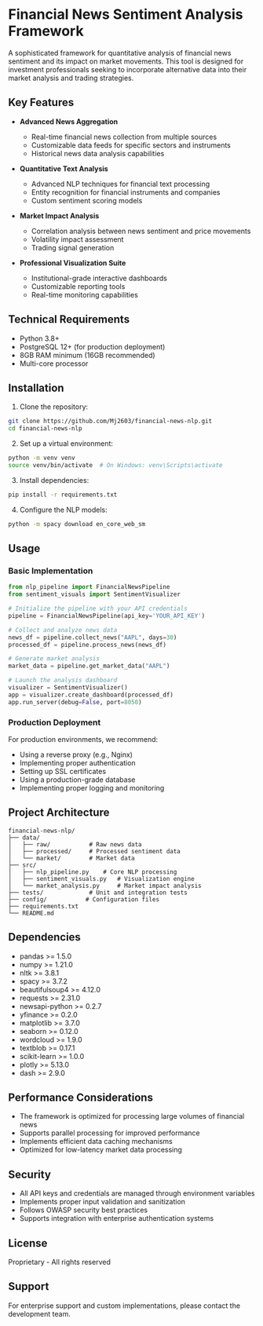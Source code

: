 # Financial News Sentiment Analysis Framework

A sophisticated framework for quantitative analysis of financial news sentiment and its impact on market movements. This tool is designed for investment professionals seeking to incorporate alternative data into their market analysis and trading strategies.

## Key Features

- **Advanced News Aggregation**
  - Real-time financial news collection from multiple sources
  - Customizable data feeds for specific sectors and instruments
  - Historical news data analysis capabilities

- **Quantitative Text Analysis**
  - Advanced NLP techniques for financial text processing
  - Entity recognition for financial instruments and companies
  - Custom sentiment scoring models

- **Market Impact Analysis**
  - Correlation analysis between news sentiment and price movements
  - Volatility impact assessment
  - Trading signal generation

- **Professional Visualization Suite**
  - Institutional-grade interactive dashboards
  - Customizable reporting tools
  - Real-time monitoring capabilities

## Technical Requirements

- Python 3.8+
- PostgreSQL 12+ (for production deployment)
- 8GB RAM minimum (16GB recommended)
- Multi-core processor

## Installation

1. Clone the repository:
```bash
git clone https://github.com/Mj2603/financial-news-nlp.git
cd financial-news-nlp
```

2. Set up a virtual environment:
```bash
python -m venv venv
source venv/bin/activate  # On Windows: venv\Scripts\activate
```

3. Install dependencies:
```bash
pip install -r requirements.txt
```

4. Configure the NLP models:
```bash
python -m spacy download en_core_web_sm
```

## Usage

### Basic Implementation

```python
from nlp_pipeline import FinancialNewsPipeline
from sentiment_visuals import SentimentVisualizer

# Initialize the pipeline with your API credentials
pipeline = FinancialNewsPipeline(api_key='YOUR_API_KEY')

# Collect and analyze news data
news_df = pipeline.collect_news("AAPL", days=30)
processed_df = pipeline.process_news(news_df)

# Generate market analysis
market_data = pipeline.get_market_data("AAPL")

# Launch the analysis dashboard
visualizer = SentimentVisualizer()
app = visualizer.create_dashboard(processed_df)
app.run_server(debug=False, port=8050)
```

### Production Deployment

For production environments, we recommend:
- Using a reverse proxy (e.g., Nginx)
- Implementing proper authentication
- Setting up SSL certificates
- Using a production-grade database
- Implementing proper logging and monitoring

## Project Architecture

```
financial-news-nlp/
├── data/
│   ├── raw/           # Raw news data
│   ├── processed/     # Processed sentiment data
│   └── market/        # Market data
├── src/
│   ├── nlp_pipeline.py    # Core NLP processing
│   ├── sentiment_visuals.py   # Visualization engine
│   └── market_analysis.py     # Market impact analysis
├── tests/             # Unit and integration tests
├── config/           # Configuration files
├── requirements.txt
└── README.md
```

## Dependencies

- pandas >= 1.5.0
- numpy >= 1.21.0
- nltk >= 3.8.1
- spacy >= 3.7.2
- beautifulsoup4 >= 4.12.0
- requests >= 2.31.0
- newsapi-python >= 0.2.7
- yfinance >= 0.2.0
- matplotlib >= 3.7.0
- seaborn >= 0.12.0
- wordcloud >= 1.9.0
- textblob >= 0.17.1
- scikit-learn >= 1.0.0
- plotly >= 5.13.0
- dash >= 2.9.0

## Performance Considerations

- The framework is optimized for processing large volumes of financial news
- Supports parallel processing for improved performance
- Implements efficient data caching mechanisms
- Optimized for low-latency market data processing

## Security

- All API keys and credentials are managed through environment variables
- Implements proper input validation and sanitization
- Follows OWASP security best practices
- Supports integration with enterprise authentication systems

## License

Proprietary - All rights reserved

## Support

For enterprise support and custom implementations, please contact the development team. 